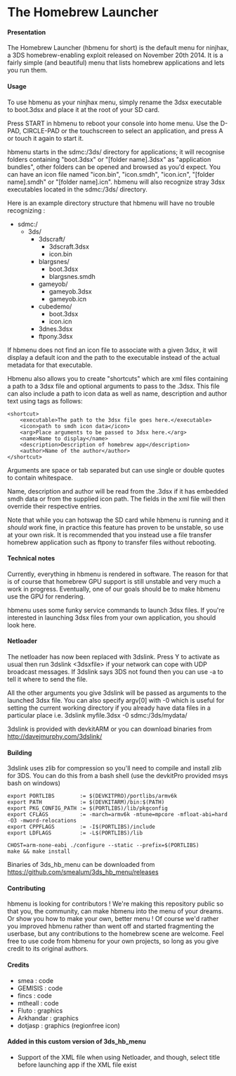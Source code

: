 # The Homebrew Launcher

#### Presentation

The Homebrew Launcher (hbmenu for short) is the default menu for ninjhax, a 3DS homebrew-enabling exploit released on November 20th 2014. It is a fairly simple (and beautiful) menu that lists homebrew applications and lets you run them.

#### Usage

To use hbmenu as your ninjhax menu, simply rename the 3dsx executable to boot.3dsx and place it at the root of your SD card.

Press START in hbmenu to reboot your console into home menu. Use the D-PAD, CIRCLE-PAD or the touchscreen to select an application, and press A or touch it again to start it.

hbmenu starts in the sdmc:/3ds/ directory for applications; it will recognise folders containing "boot.3dsx" or "\[folder name\].3dsx" as "application bundles", other folders can be opened and browsed as you'd expect. You can have an icon file named "icon.bin", "icon.smdh", "icon.icn", "\[folder name\].smdh" or "\[folder name\].icn". hbmenu will also recognize stray 3dsx executables located in the sdmc:/3ds/ directory.

Here is an example directory structure that hbmenu will have no trouble recognizing :

- sdmc:/
  - 3ds/
    - 3dscraft/
      - 3dscraft.3dsx
      - icon.bin
    - blargsnes/
      - boot.3dsx
      - blargsnes.smdh
    - gameyob/
      - gameyob.3dsx
      - gameyob.icn
    - cubedemo/
      - boot.3dsx
      - icon.icn
    - 3dnes.3dsx
    - ftpony.3dsx

If hbmenu does not find an icon file to associate with a given 3dsx, it will display a default icon and the path to the executable instead of the actual metadata for that executable.

Hbmenu also allows you to create "shortcuts" which are xml files containing a path to a 3dsx file and optional arguments to pass to the .3dsx. This file can also include a path to icon data as well as name, description and author text using tags as follows:

    <shortcut>
        <executable>The path to the 3dsx file goes here.</executable>
        <icon>path to smdh icon data</icon>
        <arg>Place arguments to be passed to 3dsx here.</arg>
        <name>Name to display</name>
        <description>Description of homebrew app</description>
        <author>Name of the author</author>
    </shortcut>

Arguments are space or tab separated but can use single or double quotes to contain whitespace.

Name, description and author will be read from the .3dsx if it has embedded smdh data or from the supplied icon path. The fields in the xml file will then override their respective entries.

Note that while you can hotswap the SD card while hbmenu is running and it *should* work fine, in practice this feature has proven to be unstable, so use at your own risk. It is recommended that you instead use a file transfer homebrew application such as ftpony to transfer files without rebooting.

#### Technical notes

Currently, everything in hbmenu is rendered in software. The reason for that is of course that homebrew GPU support is still unstable and very much a work in progress. Eventually, one of our goals should be to make hbmenu use the GPU for rendering.

hbmenu uses some funky service commands to launch 3dsx files. If you're interested in launching 3dsx files from your own application, you should look here.

#### Netloader

The netloader has now been replaced with 3dslink. Press Y to activate as usual then run 3dslink <3dsxfile> if your network can cope with UDP broadcast messages.
If 3dslink says 3DS not found then you can use -a <ip address> to tell it where to send the file.

All the other arguments you give 3dslink will be passed as arguments to the launched 3dsx file. You can also specify argv[0] with -0 <argument> which is useful for
setting the current working directory if you already have data files in a particular place i.e. 3dslink myfile.3dsx -0 sdmc:/3ds/mydata/

3dslink is provided with devkitARM or you can download binaries from http://davejmurphy.com/3dslink/

#### Building

3dslink uses zlib for compression so you'll need to compile and install zlib for 3DS. You can do this from a bash shell (use the devkitPro provided msys bash on windows)

    export PORTLIBS        := $(DEVKITPRO)/portlibs/armv6k
    export PATH            := $(DEVKITARM)/bin:$(PATH)
    export PKG_CONFIG_PATH := $(PORTLIBS)/lib/pkgconfig
    export CFLAGS          := -march=armv6k -mtune=mpcore -mfloat-abi=hard -O3 -mword-relocations
    export CPPFLAGS        := -I$(PORTLIBS)/include
    export LDFLAGS         := -L$(PORTLIBS)/lib

    CHOST=arm-none-eabi ./configure --static --prefix=$(PORTLIBS)
    make && make install

Binaries of 3ds_hb_menu can be downloaded from https://github.com/smealum/3ds_hb_menu/releases

#### Contributing

hbmenu is looking for contributors ! We're making this repository public so that you, the community, can make hbmenu into the menu of your dreams. Or show you how to make your own, better menu ! Of course we'd rather you improved hbmenu rather than went off and started fragmenting the userbase, but any contributions to the homebrew scene are welcome. Feel free to use code from hbmenu for your own projects, so long as you give credit to its original authors.

#### Credits

- smea : code
- GEMISIS : code
- fincs : code
- mtheall : code
- Fluto : graphics
- Arkhandar : graphics
- dotjasp : graphics (regionfree icon)

#### Added in this custom version of 3ds_hb_menu

- Support of the XML file when using Netloader, and though, select title before launching app if the XML file exist